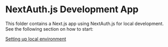 # NextAuth.js Development App

This folder contains a Next.js app using NextAuth.js for local development. See the following section on how to start:

[Setting up local environment
](https://github.com/nextauthjs/.github/blob/main/CONTRIBUTING.md#setting-up-local-environment)
